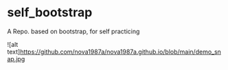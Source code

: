 # self_bootstrap
A Repo. based on bootstrap, for self practicing

![alt text]https://github.com/nova1987a/nova1987a.github.io/blob/main/demo_snap.jpg
